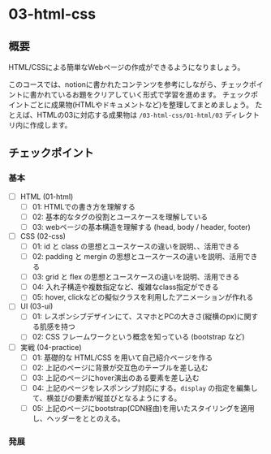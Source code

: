 # 03-html-css

## 概要

HTML/CSSによる簡単なWebページの作成ができるようになりましょう。

このコースでは、notionに書かれたコンテンツを参考にしながら、チェックポイントに書かれているお題をクリアしていく形式で学習を進めます。
チェックポイントごとに成果物(HTMLやドキュメントなど)を整理してまとめましょう。
たとえば、HTMLの03に対応する成果物は `/03-html-css/01-html/03` ディレクトリ内に作成します。

## チェックポイント

### 基本
- [ ] HTML (01-html)
  - [ ] 01: HTMLでの書き方を理解する
  - [ ] 02: 基本的なタグの役割とユースケースを理解している
  - [ ] 03: webページの基本構造を理解する (head, body / header, footer)
- [ ] CSS (02-css)
  - [ ] 01: id と class の思想とユースケースの違いを説明、、活用できる
  - [ ] 02: padding と mergin の思想とユースケースの違いを説明、活用できる
  - [ ] 03: grid と flex の思想とユースケースの違いを説明、活用できる
  - [ ] 04: 入れ子構造や複数指定など、複雑なclass指定ができる
  - [ ] 05: hover, clickなどの擬似クラスを利用したアニメーションが作れる
- [ ] UI (03-ui)
  - [ ] 01: レスポンシブデザインにて、スマホとPCの大きさ(縦横のpx)に関する肌感を持つ
  - [ ] 02: CSS フレームワークという概念を知っている (bootstrap など)
- [ ] 実戦 (04-practice)
  - [ ] 01: 基礎的な HTML/CSS を用いて自己紹介ページを作る
  - [ ] 02: 上記のページに背景が交互色のテーブルを差し込む
  - [ ] 03: 上記のページにhover演出のある要素を差し込む
  - [ ] 04: 上記のページをレスポンシブ対応にする。`display` の指定を編集して、横並びの要素が縦並びとなるようにする。
  - [ ] 05: 上記のページにbootstrap(CDN経由)を用いたスタイリングを適用し、ヘッダーをととのえる。

### 発展
